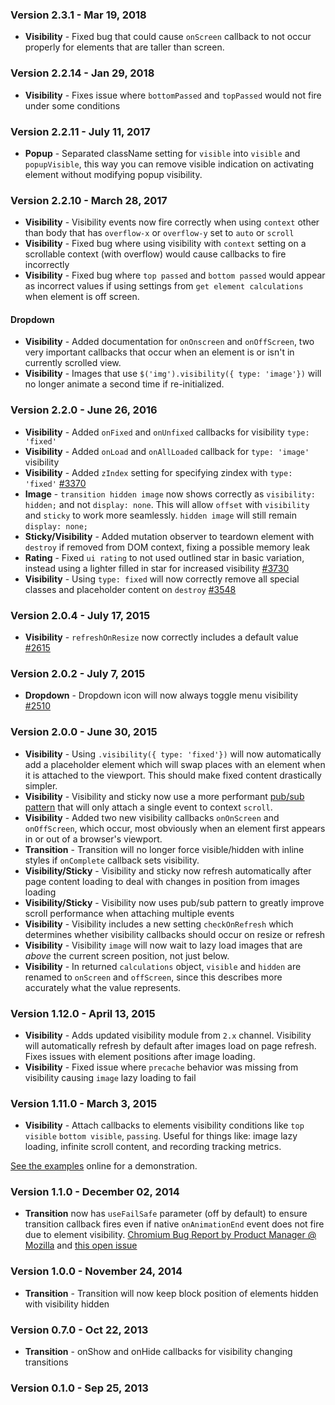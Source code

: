### Version 2.3.1 - Mar 19, 2018

- **Visibility** - Fixed bug that could cause `onScreen` callback to not occur properly for elements that are taller than screen.

### Version 2.2.14 - Jan 29, 2018

- **Visibility** - Fixes issue where `bottomPassed` and `topPassed` would not fire under some conditions

### Version 2.2.11 - July 11, 2017

- **Popup** - Separated className setting for `visible` into `visible` and `popupVisible`, this way you can remove visible indication on activating element without modifying popup visibility.

### Version 2.2.10 - March 28, 2017

- **Visibility** - Visibility events now fire correctly when using `context` other than body that has `overflow-x` or `overflow-y` set to `auto` or `scroll`
- **Visibility** - Fixed bug where using visibility with `context` setting on a scrollable context (with overflow) would cause callbacks to fire incorrectly
- **Visibility** - Fixed bug where `top passed` and `bottom passed` would appear as incorrect values if using settings from `get element calculations` when element is off screen.

#### Dropdown

- **Visibility** - Added documentation for `onOnscreen` and `onOffScreen`, two very important callbacks that occur when an element is or isn't in currently scrolled view.
- **Visibility** - Images that use `$('img').visibility({ type: 'image'})` will no longer animate a second time if re-initialized.

### Version 2.2.0 - June 26, 2016

- **Visibility** - Added `onFixed` and `onUnfixed` callbacks for visibility `type: 'fixed'`
- **Visibility** - Added `onLoad` and `onAllLoaded` callback for `type: 'image'` visibility
- **Visibility** - Added `zIndex` setting for specifying zindex with `type: 'fixed'` [#3370](https://github.com/Semantic-Org/Semantic-UI/issues/3370)
- **Image** - `transition hidden image` now shows correctly as `visibility: hidden;` and not `display: none`. This will allow `offset` with `visibility` and `sticky` to work more seamlessly. `hidden image` will still remain `display: none;`
- **Sticky/Visibility** -  Added mutation observer to teardown element with `destroy` if removed from DOM context, fixing a possible memory leak
- **Rating** - Fixed `ui rating` to not used outlined star in basic variation, instead using a lighter filled in star for increased visibility [#3730](https://github.com/Semantic-Org/Semantic-UI/issues/3730)
- **Visibility** - Using `type: fixed` will now correctly remove all special classes and placeholder content on `destroy` [#3548](https://github.com/Semantic-Org/Semantic-UI/issues/3548)

### Version 2.0.4 - July 17, 2015

- **Visibility** - `refreshOnResize` now correctly includes a default value [#2615](https://github.com/Semantic-Org/Semantic-UI/issues/2615)

### Version 2.0.2 - July 7, 2015

- **Dropdown** - Dropdown icon will now always toggle menu visibility [#2510](https://github.com/Semantic-Org/Semantic-UI/issues/2510)

### Version 2.0.0 - June 30, 2015

- **Visibility** - Using `.visibility({ type: 'fixed'})` will now automatically add a placeholder element which will swap places with an element when it is attached to the viewport. This should make fixed content drastically simpler.
- **Visibility** - Visibility and sticky now use a more performant [pub/sub pattern](http://davidwalsh.name/pubsub-javascript) that will only attach a single event to context `scroll`.
- **Visibility** - Added two new visibility callbacks `onOnScreen` and `onOffScreen`, which occur, most obviously when an element first appears in or out of a browser's viewport.
- **Transition** - Transition will no longer force visible/hidden with inline styles if `onComplete` callback sets visibility.
- **Visibility/Sticky** - Visibility and sticky now refresh automatically after page content loading to deal with changes in position from images loading
- **Visibility/Sticky** - Visibility now uses pub/sub pattern to greatly improve scroll performance when attaching multiple events
- **Visibility** - Visibility includes a new setting `checkOnRefresh` which determines whether visibility callbacks should occur on resize or refresh
- **Visibility** - Visibility `image` will now wait to lazy load images that are *above* the current screen position, not just below.
- **Visibility** - In returned `calculations` object, `visible` and `hidden` are renamed to `onScreen` and `offScreen`, since this describes more accurately what the value represents.

### Version 1.12.0 - April 13, 2015

- **Visibility** - Adds updated visibility module from `2.x` channel. Visibility will automatically refresh by default after images load on page refresh. Fixes issues with element positions after image loading.
- **Visibility** - Fixed issue where `precache` behavior was missing from visibility causing `image` lazy loading to fail

### Version 1.11.0 - March 3, 2015

- **Visibility** - Attach callbacks to elements visibility conditions like `top visible` `bottom visible`, `passing`. Useful for things like: image lazy loading, infinite scroll content, and recording tracking metrics.

[See the examples](http://www.semantic-ui.com/behaviors/visibility.html#/examples) online for a demonstration.

### Version 1.1.0 - December 02, 2014

- **Transition** now has ``useFailSafe`` parameter (off by default) to ensure transition callback fires even if native ``onAnimationEnd`` event does not fire due to element visibility. [Chromium Bug Report by Product Manager @ Mozilla](https://code.google.com/p/chromium/issues/detail?id=135350#c2) and [this open issue](https://code.google.com/p/chromium/issues/detail?id=437860)

### Version 1.0.0 - November 24, 2014

- **Transition** - Transition will now keep block position of elements hidden with visibility hidden

### Version 0.7.0 - Oct 22, 2013

- **Transition** - onShow and onHide callbacks for visibility changing transitions

### Version 0.1.0 - Sep 25, 2013